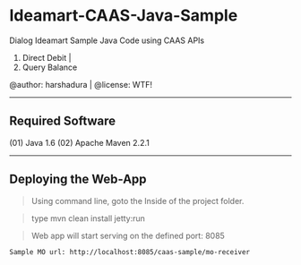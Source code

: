 Ideamart-CAAS-Java-Sample
=========================

Dialog Ideamart Sample Java Code using CAAS APIs

1) Direct Debit |
2) Query Balance

@author: harshadura |
@license: WTF!

---------------------------
Required Software
---------------------------

(01)    Java 1.6
(02)    Apache Maven 2.2.1

---------------------------
Deploying the Web-App
---------------------------

>   Using command line, goto the Inside of the project folder.

>   type
        mvn clean install jetty:run

>   Web app will start serving on the defined port: 8085

    Sample MO url: http://localhost:8085/caas-sample/mo-receiver


